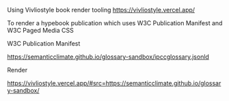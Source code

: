 Using Vivliostyle book render tooling https://vivliostyle.vercel.app/

To render a hypebook publication which uses W3C Publication Manifest and W3C Paged Media CSS

W3C Publication Manifest

https://semanticclimate.github.io/glossary-sandbox/ipccglossary.jsonld

Render

https://vivliostyle.vercel.app/#src=https://semanticclimate.github.io/glossary-sandbox/





